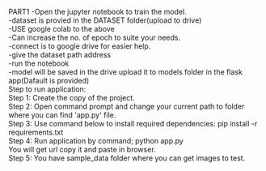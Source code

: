 PART1
-Open the jupyter notebook to train the model.<br/>
-dataset is provied in the DATASET folder(upload to drive)<br/>
-USE google colab to the above<br/>
-Can increase the no. of epoch to suite your needs.<br/>
-connect is to google drive for easier help.<br/>
-give the dataset path address<br/>
-run the notebook<br/>
-model will be saved in the drive upload it to models folder in the flask app(Dafault is provided)<br/>
Step to run application:<br/>
Step 1:	Create the copy of the project.<br/>
Step 2: Open command prompt and change your current path to folder where you can find 'app.py' file.<br/>
Step 3: Use command below to install required dependencies:
pip install -r requirements.txt<br/>
Step 4: Run application by command;
python app.py<br/>
You will get url copy it and paste in browser.<br/>
Step 5: You have sample_data folder where you can get images to test.
